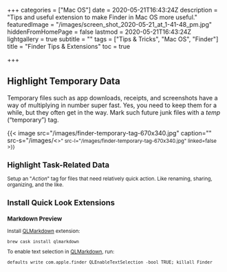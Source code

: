+++
categories = ["Mac OS"]
date = 2020-05-21T16:43:24Z
description = "Tips and useful extension to make Finder in Mac OS more useful."
featuredImage = "/images/screen_shot_2020-05-21_at_1-41-48_pm.jpg"
hiddenFromHomePage = false
lastmod = 2020-05-21T16:43:24Z
lightgallery = true
subtitle = ""
tags = ["Tips & Tricks", "Mac OS", "Finder"]
title = "Finder Tips & Extensions"
toc = true

+++
<!--more-->

## Highlight Temporary Data

Temporary files such as app downloads, receipts, and screenshots have a way of multiplying in number super fast. Yes, you need to keep them for a while, but they often get in the way. Mark such future junk files with a *temp* (“temporary”) tag.

{{< image src="/images/finder-temporary-tag-670x340.jpg" caption="" src-s="/images/<<SMALL IMAGE>>" src-l="/images/finder-temporary-tag-670x340.jpg" linked=false  >}}

## Highlight Task-Related Data

Setup an "_Action_" tag for files that need relatively quick action. Like renaming, sharing, organizing, and the like.

## Install Quick Look Extensions

### Markdown Preview

Install [QLMarkdown](https://github.com/toland/qlmarkdown) extension:
  ```shell
  brew cask install qlmarkdown
  ```
  To enable text selection in [QLMarkdown](https://github.com/toland/qlmarkdown), run:
  ```shell
  defaults write com.apple.finder QLEnableTextSelection -bool TRUE; killall Finder
  ```
  
